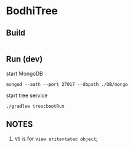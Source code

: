 
# BodhiTree

## Build

```
```

## Run (dev)

start MongoDB
```
mongod --auth --port 27017 --dbpath ./DB/mongo
```

start tree service
```
./gradlew tree:bootRun
```

## NOTES

1. ```VO``` is for ```view oritentated object```;

